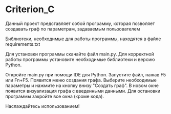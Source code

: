 # Criterion_C

Данный проект представляет собой программу, которая позволяет создавать граф по параметрам, задаваемым пользователем

Библиотеки, необходимые для работы программы, находятся в файле requirements.txt 

Для установки программы скачайте файл main.py. Для корректной работы программы установите необходимые библиотеки и версию Python.

Откройте main.py при помощи IDE для Python. Запустите файл, нажав F5 или Fn+F5. Появится меню создания графа. Выберите необходимые параметры и нажмите на кнопку внизу "Создать граф". В новом окне появится визуализация графа с введенными данными. Для остановки программы закройте все окна (кроме кода).

Наслаждайтесь использованием!
